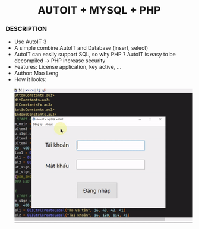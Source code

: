 <h1 align = "center">AUTOIT + MYSQL + PHP</h1>

<h3>DESCRIPTION</h3>
<ul>
  <li>
    Use AutoIT 3
  </li>
  <li>
    A simple combine AutoIT and Database (insert, select)
  </li>
  <li>
    AutoIT can easily support SQL, so why PHP ?  AutoIT is easy to be decompiled -> PHP increase security
  </li>
  <li>
    Features: License application, key active, ...
  </li>
  <li>
    Author: Mao Leng
  </li>
  <li>
    How it looks:
  </li>
  <br>
<img src = "https://github.com/maoleng/media/blob/huuloc/autoit-mysql-php.gif?raw=true">
